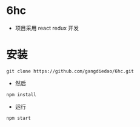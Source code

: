 # 6hc
- 项目采用 react redux 开发

# 安装
```
git clone https://github.com/gangdiedao/6hc.git
```
- 然后
```
npm install
```
- 运行
```
npm start
```
